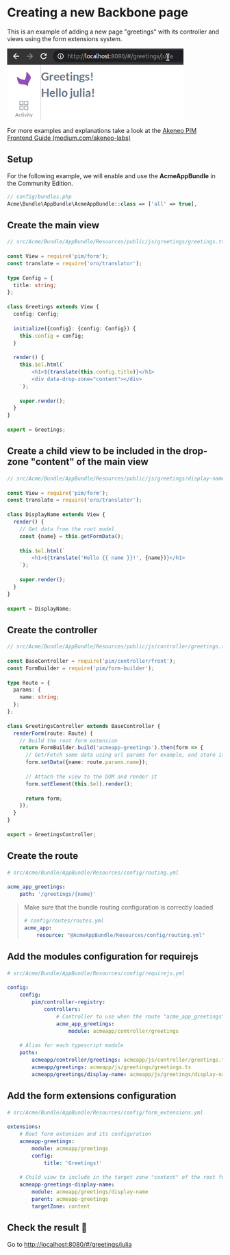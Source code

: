 # Creating a new Backbone page

This is an example of adding a new page "greetings" with its controller and views using the form extensions system.

![Preview](./images/greetings.gif)


For more examples and explanations take a look at the [Akeneo PIM Frontend Guide (medium.com/akeneo-labs)](https://medium.com/akeneo-labs/akeneo-pim-frontend-guide-part-1-bd398b6483a2)

## Setup

For the following example, we will enable and use the **AcmeAppBundle** in the Community Edition.
```php
// config/bundles.php
Acme\Bundle\AppBundle\AcmeAppBundle::class => ['all' => true],
```

## Create the main view

```ts
// src/Acme/Bundle/AppBundle/Resources/public/js/greetings/greetings.ts

const View = require('pim/form');
const translate = require('oro/translator');

type Config = {
  title: string;
};

class Greetings extends View {
  config: Config;

  initialize({config}: {config: Config}) {
    this.config = config;
  }

  render() {
    this.$el.html(`
        <h1>${translate(this.config.title)}</h1>
        <div data-drop-zone="content"></div>
    `);

    super.render();
  }
}

export = Greetings;
```

## Create a child view to be included in the drop-zone "content" of the main view

```ts
// src/Acme/Bundle/AppBundle/Resources/public/js/greetings/display-name.ts

const View = require('pim/form');
const translate = require('oro/translator');

class DisplayName extends View {
  render() {
    // Get data from the root model
    const {name} = this.getFormData();

    this.$el.html(`
        <h1>${translate('Hello {{ name }}!', {name})}</h1>
    `);

    super.render();
  }
}

export = DisplayName;

```

## Create the controller

```ts
// src/Acme/Bundle/AppBundle/Resources/public/js/controller/greetings.ts

const BaseController = require('pim/controller/front');
const FormBuilder = require('pim/form-builder');

type Route = {
  params: {
    name: string;
  };
};

class GreetingsController extends BaseController {
  renderForm(route: Route) {
    // Build the root form extension
    return FormBuilder.build('acmeapp-greetings').then(form => {
      // Get/Fetch some data using url params for example, and store it in the root model
      form.setData({name: route.params.name});

      // Attach the view to the DOM and render it
      form.setElement(this.$el).render();

      return form;
    });
  }
}

export = GreetingsController;
```

## Create the route

```yml
# src/Acme/Bundle/AppBundle/Resources/config/routing.yml

acme_app_greetings:
    path: '/greetings/{name}'
```

> Make sure that the bundle routing configuration is correctly loaded
>
> ```yml
> # config/routes/routes.yml
> acme_app:
>     resource: "@AcmeAppBundle/Resources/config/routing.yml"
> ```

## Add the modules configuration for requirejs

```yml
# src/Acme/Bundle/AppBundle/Resources/config/requirejs.yml

config:
    config:
        pim/controller-registry:
            controllers:
                # Controller to use when the route "acme_app_greetings" is matched
                acme_app_greetings:
                    module: acmeapp/controller/greetings

    # Alias for each typescript module
    paths:
        acmeapp/controller/greetings: acmeapp/js/controller/greetings.ts
        acmeapp/greetings: acmeapp/js/greetings/greetings.ts
        acmeapp/greetings/display-name: acmeapp/js/greetings/display-name.ts

```

## Add the form extensions configuration

```yml
# src/Acme/Bundle/AppBundle/Resources/config/form_extensions.yml

extensions:
    # Root form extension and its configuration
    acmeapp-greetings:
        module: acmeapp/greetings
        config:
            title: 'Greetings!'

    # Child view to include in the target zone "content" of the root form extension
    acmeapp-greetings-display-name:
        module: acmeapp/greetings/display-name
        parent: acmeapp-greetings
        targetZone: content

```

## Check the result 🎉

Go to [http://localhost:8080/#/greetings/julia](http://localhost:8080/#/greetings/julia)
